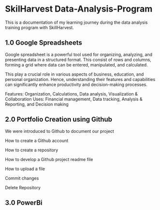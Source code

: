 # SkilHarvest Data-Analysis-Program
This is a documentation of my learning journey during the data analysis training program with SkillHarvest.

## 1.0 Google Spreadsheets
Google spreadsheet is a powerful tool used for organizing, analyzing, and presenting data in a structured format. This consist of rows and columns, forming a grid where data can be entered, manipulated, and calculated.

This play a crucial role in various aspects of business, education, and personal organization. Hence, understanding their features and capabilities can significantly enhance productivity and decision-making processes.

Features: Organization, Calculations, Data analysis, Visualization & Collaboration
Uses: Financial management, Data tracking, Analysis & Reporting, and Decision making

## 2.0 Portfolio Creation using Github
We were introduced to Github to document our project

How to create a Github account

How to create a repository

How to develop a Github project readme file

How to upload a file

Commit changes

Delete Repository

## 3.0 PowerBi
